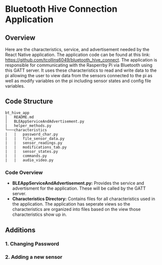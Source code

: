# Bluetooth Hive Connection Application

## Overview
Here are the characteristics, service, and advertisement needed by the React Native application. The application code can be found at this link: https://github.com/tcollins6049/bluetooth_hive_connect. The application is responsible for communicating with the Rasperrby Pi via Bluetooth using this GATT server. It uses these characteristics to read and write data to the pi allowing the user to view data from the sensors connected to the pi as well as modify variables on the pi including sensor states and config file variables.

## Code Structure
```
bt_hive_app
│   README.md  
│   BLEAppServiceAndAdvertisement.py
|   helper_methods.py
└───characteristics
|   |   password_char.py
|   |   file_sensor_data.py
|   |   sensor_readings.py
|   |   modifications_tab.py
|   |   sensor_states.py
|   |   commands.py
|   |   audio_video.py  

```
### Code Overview
- **BLEAppServiceAndAdvertisement.py:** Provides the service and advertisment for the application. These will be called by the GATT server.
- **Characteristics Directory:** Contains files for all characteristics used in the application. The application has seperate views so the characteristics are organized into files based on the view those characteristics show up in. 

## Additions
### 1. Changing Password

### 2. Adding a new sensor
